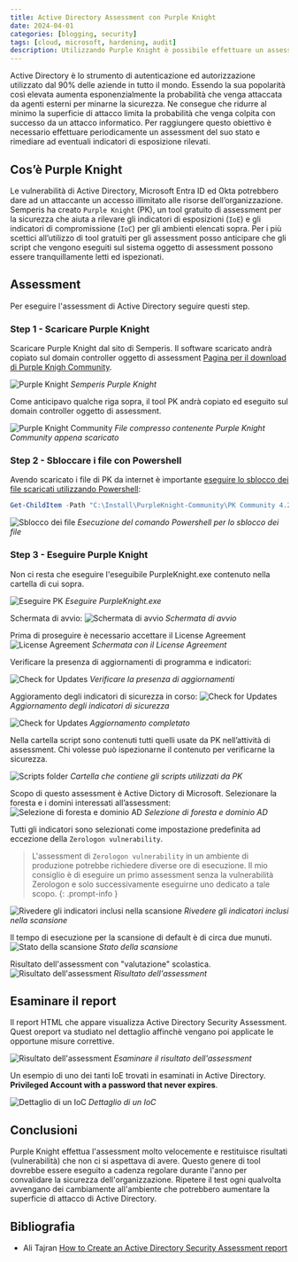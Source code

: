```yaml
---
title: Active Directory Assessment con Purple Knight
date: 2024-04-01
categories: [blogging, security]
tags: [cloud, microsoft, hardening, audit]
description: Utilizzando Purple Knight è possibile effettuare un assessment di sicurezza di Active Directory con lo scopo di ridurre gli indicatori di espostizione (IeE) e gli indicatori di compromissione (IoC) 
---
```


Active Directory è lo strumento di autenticazione ed autorizzazione utilizzato dal 90% delle aziende in tutto il mondo. Essendo la sua popolarità così elevata aumenta esponenzialmente la probabilità che venga attaccata da agenti esterni per minarne la sicurezza. Ne consegue che ridurre al minimo la superficie di attacco limita la probabilità che venga colpita con successo da un attacco informatico. Per raggiungere questo obiettivo è necessario effettuare periodicamente un assessment del suo stato e rimediare ad eventuali indicatori di esposizione rilevati.

## Cos’è Purple Knight
Le vulnerabilità di Active Directory, Microsoft Entra ID ed Okta potrebbero dare ad un attaccante un accesso illimitato alle risorse dell’organizzazione. 
Semperis ha creato `Purple Knight` (PK), un tool gratuito di assessment per la sicurezza che aiuta a rilevare gli indicatori di esposizioni (`IoE`) e gli indicatori di compromissione (`IoC`) per gli ambienti elencati sopra.
Per i più scettici all’utilizzo di tool gratuiti per gli assessment posso anticipare che gli script che vengono eseguiti sul sistema oggetto di assessment possono essere tranquillamente letti ed ispezionati.

## Assessment
Per eseguire l'assessment di Active Directory seguire questi step.

### Step 1 - Scaricare Purple Knight
Scaricare Purple Knight dal sito di Semperis. Il software scaricato andrà copiato sul domain controller oggetto di assessment [Pagina per il download di Purple Knigh Community](https://www.semperis.com/purple-knight/resources/).

![Purple Knight](/assets/2024-04-01/Immagine1.png)
_Semperis Purple Knight_

Come anticipavo qualche riga sopra, il tool PK andrà copiato ed eseguito sul domain controller oggetto di assessment.

![Purple Knight Community](/assets/2024-04-01/Immagine2.png)
_File compresso contenente Purple Knight Community appena scaricato_

### Step 2 - Sbloccare i file con Powershell
Avendo scaricato i file di PK da internet è importante [eseguire lo sblocco dei file scaricati utilizzando Powershell](https://learn.microsoft.com/en-us/powershell/module/microsoft.powershell.utility/unblock-file?view=powershell-7.4):

```powershell
Get-ChildItem -Path "C:\Install\PurpleKnight-Community\PK Community 4.2" -Recurse | Unblock-File
```

![Sblocco dei file](/assets/2024-04-01/Immagine3.png)
_Esecuzione del comando Powershell per lo sblocco dei file_

### Step 3 - Eseguire Purple Knight

Non ci resta che eseguire l'eseguibile PurpleKnight.exe contenuto nella cartella di cui sopra.

![Eseguire PK](/assets/2024-04-01/Immagine4.png)
_Eseguire PurpleKnight.exe_

Schermata di avvio:
![Schermata di avvio](/assets/2024-04-01/Immagine5.png)
_Schermata di avvio_

Prima di proseguire è necessario accettare il License Agreement
![License Agreement](/assets/2024-04-01/Immagine6.png)
_Schermata con il License Agreement_

Verificare la presenza di aggiornamenti di programma e indicatori:

![Check for Updates](/assets/2024-04-01/Immagine7.png)
_Verificare la presenza di aggiornamenti_

Aggioramento degli indicatori di sicurezza in corso:
![Check for Updates](/assets/2024-04-01/Immagine8.png)
_Aggiornamento degli indicatori di sicurezza_

![Check for Updates](/assets/2024-04-01/Immagine9.png)
_Aggiornamento completato_

Nella cartella script sono contenuti tutti quelli usate da PK nell’attività di assessment. Chi volesse può ispezionarne il contenuto per verificarne la sicurezza.

![Scripts folder](/assets/2024-04-01/Immagine10.png)
_Cartella che contiene gli scripts utilizzati da PK_

Scopo di questo assessment è Active Dictory di Microsoft. Selezionare la foresta e i domini interessati all’assessment:
![Selezione di foresta e dominio AD](/assets/2024-04-01/Immagine11.png)
_Selezione di foresta e dominio AD_

Tutti gli indicatori sono selezionati come impostazione predefinita ad eccezione della `Zerologon vulnerability`. 
> L'assessment di `Zerologon vulnerability` in un ambiente di produzione potrebbe richiedere diverse ore di esecuzione. Il mio consiglio è di eseguire un primo assessment senza la vulnerabilità Zerologon e solo successivamente eseguirne uno dedicato a tale scopo.
{: .prompt-info }

![Rivedere gli indicatori inclusi nella scansione](/assets/2024-04-01/Immagine12.png)
_Rivedere gli indicatori inclusi nella scansione_

Il tempo di esecuzione per la scansione di default è di circa due munuti.
![Stato della scansione](/assets/2024-04-01/Immagine13.png)
_Stato della scansione_

Risultato dell'assessment con "valutazione" scolastica.
![Risultato dell'assessment](/assets/2024-04-01/Immagine14.png)
_Risultato dell'assessment_

## Esaminare il report
Il report HTML che appare visualizza Active Directory Security Assessment. Quest oreport va studiato nel dettaglio affinchè vengano poi applicate le opportune misure correttive.

![Risultato dell'assessment](/assets/2024-04-01/Immagine15.png)
_Esaminare il risultato dell'assessment_

Un esempio di uno dei tanti IoE trovati in esaminati in Active Directory. <strong>Privileged Account with a password that never expires</strong>.

![Dettaglio di un IoC](/assets/2024-04-01/Immagine16.png)
_Dettaglio di un IoC_

## Conclusioni
Purple Knight effettua l'assessment molto velocemente e restituisce risultati (vulnerabilità) che non ci si aspettava di avere. Questo genere di tool dovrebbe essere eseguito a cadenza regolare durante l'anno per convalidare la sicurezza dell'organizzazione. Ripetere il test ogni qualvolta avvengano dei cambiamente all'ambiente che potrebbero aumentare la superficie di attacco di Active Directory.

## Bibliografia
- Ali Tajran [How to Create an Active Directory Security Assessment report](https://www.alitajran.com/active-directory-security-assessment/)



